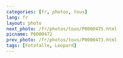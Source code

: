```yaml
---
categories: [fr, photos, tous]
lang: fr
layout: photo
next_photo: /fr/photos/tous/P0000475.html
picname: P0000472
prev_photo: /fr/photos/tous/P0000473.html
tags: [Fotofalle, Leopard]
---
```

